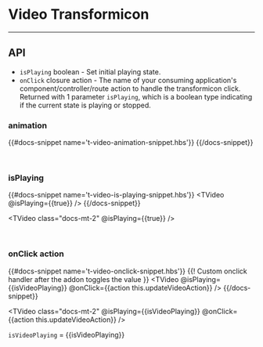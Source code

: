 # Video Transformicon
---
## API
  * `isPlaying` boolean - Set initial playing state.
  * `onClick` closure action - The name of your consuming application's component/controller/route action to handle the transformicon click. Returned with 1 parameter `isPlaying`, which is a boolean type indicating if the current state is playing or stopped.

### animation
{{#docs-snippet name='t-video-animation-snippet.hbs'}}
  <TVideo /> 
{{/docs-snippet}}

<TVideo class="docs-mt-2" />

<br />

### isPlaying
{{#docs-snippet name='t-video-is-playing-snippet.hbs'}}
  <TVideo @isPlaying={{true}} />
{{/docs-snippet}}

<TVideo class="docs-mt-2" @isPlaying={{true}} />

<br />

### onClick action
{{#docs-snippet name='t-video-onclick-snippet.hbs'}}
  {{! Custom onclick handler after the addon toggles the value }}
  <TVideo
    @isPlaying={{isVideoPlaying}}
    @onClick={{action this.updateVideoAction}} />
{{/docs-snippet}}

<TVideo
  class="docs-mt-2"
  @isPlaying={{isVideoPlaying}}
  @onClick={{action this.updateVideoAction}} />

`isVideoPlaying` = {{isVideoPlaying}}
